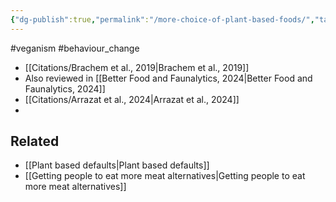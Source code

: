 ```yaml
---
{"dg-publish":true,"permalink":"/more-choice-of-plant-based-foods/","tags":["#veganism","#behaviour_change"],"created":"2025-10-23T17:42:47.218+01:00","updated":"2025-10-23T18:06:08.704+01:00"}
---
```


#veganism #behaviour_change 

- [[Citations/Brachem et al., 2019\|Brachem et al., 2019]]
- Also reviewed in [[Better Food and Faunalytics, 2024\|Better Food and Faunalytics, 2024]]
- [[Citations/Arrazat et al., 2024\|Arrazat et al., 2024]]
- 
## Related
- [[Plant based defaults\|Plant based defaults]]
- [[Getting people to eat more meat alternatives\|Getting people to eat more meat alternatives]]